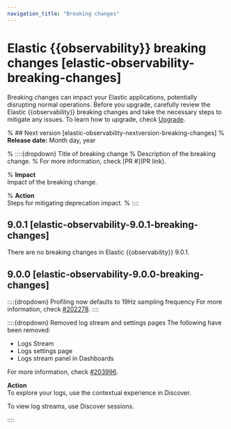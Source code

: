 ```yaml
---
navigation_title: "Breaking changes"
---
```


# Elastic {{observability}} breaking changes [elastic-observability-breaking-changes]
Breaking changes can impact your Elastic applications, potentially disrupting normal operations. Before you upgrade, carefully review the Elastic {{observability}} breaking changes and take the necessary steps to mitigate any issues. To learn how to upgrade, check [Upgrade](/deploy-manage/upgrade.md).

% ## Next version [elastic-observability-nextversion-breaking-changes]
% **Release date:** Month day, year

% ::::{dropdown} Title of breaking change 
% Description of the breaking change.
% For more information, check [PR #](PR link).

% **Impact**<br> Impact of the breaking change.

% **Action**<br> Steps for mitigating deprecation impact.
% ::::

## 9.0.1 [elastic-observability-9.0.1-breaking-changes]

There are no breaking changes in Elastic {{observability}} 9.0.1.

## 9.0.0 [elastic-observability-9.0.0-breaking-changes]

::::{dropdown} Profiling now defaults to 19Hz sampling frequency
For more information, check [#202278]({{kib-pull}}202278).
::::

::::{dropdown} Removed log stream and settings pages
The following have been removed:
* Logs Stream
* Logs settings page
* Logs stream panel in Dashboards

For more information, check [#203996]({{kib-pull}}203996).

**Action**<br>
To explore your logs, use the contextual experience in Discover.

To view log streams, use Discover sessions.

::::

